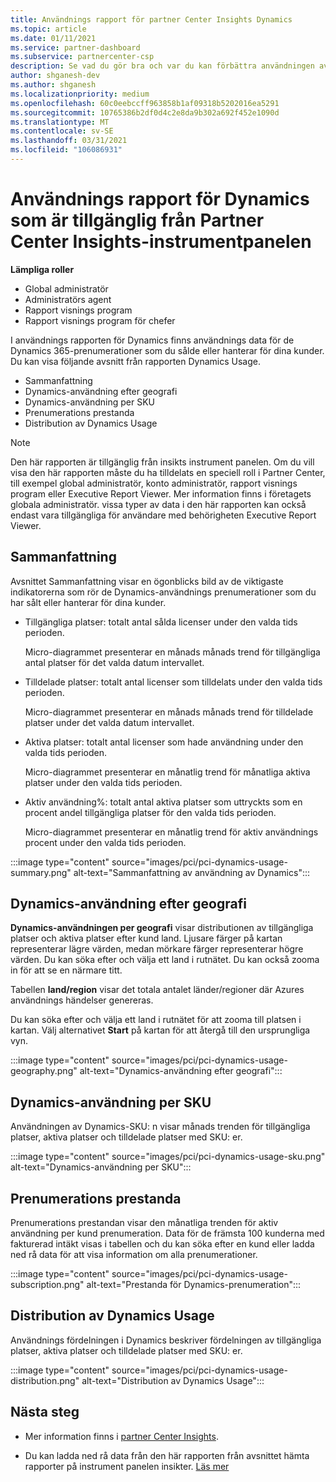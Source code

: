 ```yaml
---
title: Användnings rapport för partner Center Insights Dynamics
ms.topic: article
ms.date: 01/11/2021
ms.service: partner-dashboard
ms.subservice: partnercenter-csp
description: Se vad du gör bra och var du kan förbättra användningen av Dynamics-prenumerationer som du säljer eller hanterar för dina kunder.
author: shganesh-dev
ms.author: shganesh
ms.localizationpriority: medium
ms.openlocfilehash: 60c0eebccff963858b1af09318b5202016ea5291
ms.sourcegitcommit: 10765386b2df0d4c2e8da9b302a692f452e1090d
ms.translationtype: MT
ms.contentlocale: sv-SE
ms.lasthandoff: 03/31/2021
ms.locfileid: "106086931"
---
```

# <a name="dynamics-usage-report-available-from-the-partner-center-insights-dashboard"></a>Användnings rapport för Dynamics som är tillgänglig från Partner Center Insights-instrumentpanelen

**Lämpliga roller**

- Global administratör
- Administratörs agent
- Rapport visnings program
- Rapport visnings program för chefer

I användnings rapporten för Dynamics finns användnings data för de Dynamics 365-prenumerationer som du sålde eller hanterar för dina kunder. Du kan visa följande avsnitt från rapporten Dynamics Usage.

- Sammanfattning
- Dynamics-användning efter geografi
- Dynamics-användning per SKU
- Prenumerations prestanda
- Distribution av Dynamics Usage

 > [!NOTE]
 > Den här rapporten är tillgänglig från insikts instrument panelen. Om du vill visa den här rapporten måste du ha tilldelats en speciell roll i Partner Center, till exempel global administratör, konto administratör, rapport visnings program eller Executive Report Viewer. Mer information finns i företagets globala administratör. vissa typer av data i den här rapporten kan också endast vara tillgängliga för användare med behörigheten Executive Report Viewer.

## <a name="summary"></a>Sammanfattning

Avsnittet Sammanfattning visar en ögonblicks bild av de viktigaste indikatorerna som rör de Dynamics-användnings prenumerationer som du har sålt eller hanterar för dina kunder.  

- Tillgängliga platser: totalt antal sålda licenser under den valda tids perioden.

   Micro-diagrammet presenterar en månads månads trend för tillgängliga antal platser för det valda datum intervallet.

- Tilldelade platser: totalt antal licenser som tilldelats under den valda tids perioden.

   Micro-diagrammet presenterar en månads månads trend för tilldelade platser under det valda datum intervallet.

- Aktiva platser: totalt antal licenser som hade användning under den valda tids perioden. 

   Micro-diagrammet presenterar en månatlig trend för månatliga aktiva platser under den valda tids perioden.

- Aktiv användning%: totalt antal aktiva platser som uttryckts som en procent andel tillgängliga platser för den valda tids perioden. 

   Micro-diagrammet presenterar en månatlig trend för aktiv användnings procent under den valda tids perioden.

:::image type="content" source="images/pci/pci-dynamics-usage-summary.png" alt-text="Sammanfattning av användning av Dynamics":::

## <a name="dynamics-usage-by-geography"></a>Dynamics-användning efter geografi

**Dynamics-användningen per geografi** visar distributionen av tillgängliga platser och aktiva platser efter kund land. Ljusare färger på kartan representerar lägre värden, medan mörkare färger representerar högre värden. Du kan söka efter och välja ett land i rutnätet. Du kan också zooma in för att se en närmare titt.

Tabellen **land/region** visar det totala antalet länder/regioner där Azures användnings händelser genereras.

Du kan söka efter och välja ett land i rutnätet för att zooma till platsen i kartan. Välj alternativet **Start** på kartan för att återgå till den ursprungliga vyn.

:::image type="content" source="images/pci/pci-dynamics-usage-geography.png" alt-text="Dynamics-användning efter geografi":::

## <a name="dynamics-usage-by-sku"></a>Dynamics-användning per SKU

Användningen av Dynamics-SKU: n visar månads trenden för tillgängliga platser, aktiva platser och tilldelade platser med SKU: er.

:::image type="content" source="images/pci/pci-dynamics-usage-sku.png" alt-text="Dynamics-användning per SKU":::

## <a name="subscriptions-performance"></a>Prenumerations prestanda

Prenumerations prestandan visar den månatliga trenden för aktiv användning per kund prenumeration. Data för de främsta 100 kunderna med fakturerad intäkt visas i tabellen och du kan söka efter en kund eller ladda ned rå data för att visa information om alla prenumerationer.

:::image type="content" source="images/pci/pci-dynamics-usage-subscription.png" alt-text="Prestanda för Dynamics-prenumeration":::

## <a name="dynamics-usage-distribution"></a>Distribution av Dynamics Usage

Användnings fördelningen i Dynamics beskriver fördelningen av tillgängliga platser, aktiva platser och tilldelade platser med SKU: er.

:::image type="content" source="images/pci/pci-dynamics-usage-distribution.png" alt-text="Distribution av Dynamics Usage":::

## <a name="next-steps"></a>Nästa steg

- Mer information finns i [partner Center Insights](partner-center-insights.md).

- Du kan ladda ned rå data från den här rapporten från avsnittet hämta rapporter på instrument panelen insikter. [Läs mer](pci-download-reports.md) 
